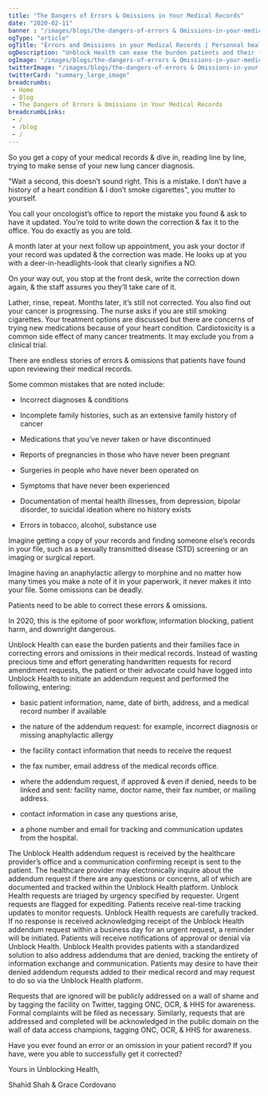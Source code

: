 ```yaml
--- 
title: "The Dangers of Errors & Omissions in Your Medical Records"
date: "2020-02-11"
banner : "/images/blogs/the-dangers-of-errors & Omissions-in-your-medical-records.jpg"
ogType: "article"
ogTitle: "Errors and Omissions in your Medical Records | Personnal health Record | Unblock Health"
ogDescription: "Unblock Health can ease the burden patients and their families face in correcting errors and omissions in their medical records."
ogImage: "/images/blogs/the-dangers-of-errors & Omissions-in-your-medical-records.jpg"
twitterImage: "/images/blogs/the-dangers-of-errors & Omissions-in-your-medical-records.jpg"
twitterCard: "summary_large_image"
breadcrumbs:
 - Home
 - Blog
 - The Dangers of Errors & Omissions in Your Medical Records
breadcrumbLinks:
 - / 
 - /blog
 - / 
---
```


So you get a copy of your medical records & dive in, reading line by line, trying to make sense of your new lung cancer diagnosis.

"Wait a second, this doesn’t sound right. This is a mistake. I don’t have a history of a heart condition & I don’t smoke cigarettes", you mutter to yourself.

You call your oncologist’s office to report the mistake you found & ask to have it updated. You’re told to write down the correction & fax it to the office. You do exactly as you are told.

A month later at your next follow up appointment, you ask your doctor if your record was updated & the correction was made. He looks up at you with a deer-in-headlights-look that clearly signifies a NO.

On your way out, you stop at the front desk, write the correction down again, & the staff assures you they’ll take care of it.

Lather, rinse, repeat. Months later, it’s still not corrected. You also find out your cancer is progressing. The nurse asks if you are still smoking cigarettes. Your treatment options are discussed but there are concerns of trying new medications because of your heart condition. Cardiotoxicity is a common side effect of many cancer treatments. It may exclude you from a clinical trial.

There are endless stories of errors & omissions that patients have found upon reviewing their medical records.

Some common mistakes that are noted include:

- Incorrect diagnoses & conditions 

- Incomplete family histories, such as an extensive family history of cancer

- Medications that you’ve never taken or have discontinued

- Reports of pregnancies in those who have never been pregnant

- Surgeries in people who have never been operated on

- Symptoms that have never been experienced

- Documentation of mental health illnesses, from depression, bipolar disorder, to suicidal ideation where no history exists

- Errors in tobacco, alcohol, substance use 

Imagine getting a copy of your records and finding someone else’s records in your file, such as a sexually transmitted disease (STD) screening or an imaging or surgical report. 

Imagine having an anaphylactic allergy to morphine and no matter how many times you make a note of it in your paperwork, it never makes it into your file. Some omissions can be deadly.

Patients need to be able to correct these errors & omissions.

In 2020, this is the epitome of poor workflow, information blocking, patient harm, and downright dangerous.

Unblock Health can ease the burden patients and their families face in correcting errors and omissions in their medical records. Instead of wasting precious time and effort generating handwritten requests for record amendment requests, the patient or their advocate could have logged into Unblock Health to initiate an addendum request and performed the following, entering:

- basic patient information, name, date of birth, address, and a medical record number if available  

- the nature of the addendum request: for example, incorrect diagnosis or missing anaphylactic allergy

- the facility contact information that needs to receive the request

- the fax number, email address of the medical records office.

- where the addendum request, if approved & even if denied, needs to be linked and sent: facility name, doctor name, their fax number, or mailing address.

- contact information in case any questions arise, 

- a phone number and email for tracking and communication updates from the hospital.


The Unblock Health addendum request is received by the healthcare provider’s office and a communication confirming receipt is sent to the patient. The healthcare provider may electronically inquire about the addendum request if there are any questions or concerns, all of which are documented and tracked within the Unblock Health platform. Unblock Health requests are triaged by urgency specified by requester. Urgent requests are flagged for expediting. Patients receive real-time tracking updates to monitor requests. Unblock Health requests are carefully tracked. If no response is received acknowledging receipt of the Unblock Health addendum request within a business day for an urgent request, a reminder will be initiated. Patients will receive notifications of approval or denial via Unblock Health. Unblock Health provides patients with a standardized solution to also address addendums that are denied, tracking the entirety of information exchange and communication. Patients may desire to have their denied addendum requests added to their medical record and may request to do so via the Unblock Health platform.  

Requests that are ignored will be publicly addressed on a wall of shame and by tagging the facility on Twitter, tagging ONC, OCR, & HHS for awareness. Formal complaints will be filed as necessary. Similarly, requests that are addressed and completed will be acknowledged in the public domain on the wall of data access champions, tagging ONC, OCR, & HHS for awareness.

Have you ever found an error or an omission in your patient record? If you have, were you able to successfully get it corrected? 

Yours in Unblocking Health,

Shahid Shah & Grace Cordovano